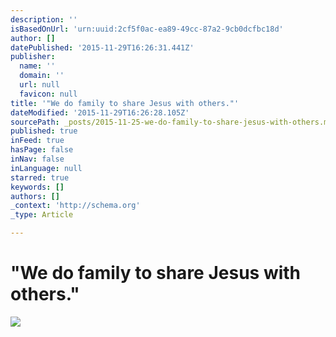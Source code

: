 ```yaml
---
description: ''
isBasedOnUrl: 'urn:uuid:2cf5f0ac-ea89-49cc-87a2-9cb0dcfbc18d'
author: []
datePublished: '2015-11-29T16:26:31.441Z'
publisher:
  name: ''
  domain: ''
  url: null
  favicon: null
title: '"We do family to share Jesus with others."'
dateModified: '2015-11-29T16:26:28.105Z'
sourcePath: _posts/2015-11-25-we-do-family-to-share-jesus-with-others.md
published: true
inFeed: true
hasPage: false
inNav: false
inLanguage: null
starred: true
keywords: []
authors: []
_context: 'http://schema.org'
_type: Article

---
```

# "We do family to share Jesus with others."
![](https://the-grid-user-content.s3-us-west-2.amazonaws.com/b627bd22-f920-4b79-b33c-5d53b26abe74.png)
